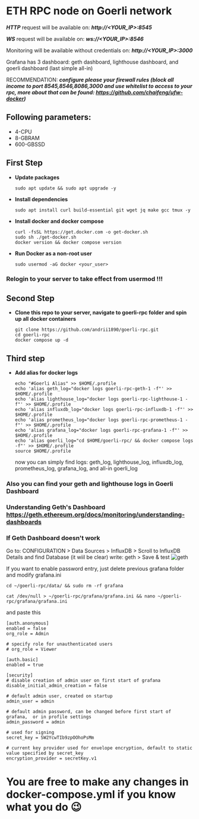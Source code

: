 # ETH RPC node on Goerli network
 ***HTTP*** request will be available on: ***http://<YOUR_IP>:8545***
 
  ***WS*** request will be available on: ***ws://<YOUR_IP>:8546***
 
 Monitoring will be available without credentials on: ***http://<YOUR_IP>:3000***
 
 Grafana has 3 dashboard: geth dashboard, lighthouse dashboard, and goerli dashboard (last simple all-in)

 RECOMMENDATION:
 ***configure please your firewall rules (block all income to port 8545,8546,8086,3000 and use whitelist to access to your rpc, more about that can be found:   https://github.com/chaifeng/ufw-docker)***
 
## Following parameters:
- 4-CPU
- 8-GBRAM
- 600-GBSSD

## First Step
- **Update packages**
    ```
    sudo apt update && sudo apt upgrade -y
    ```
- **Install dependencies**
     ```
     sudo apt install curl build-essential git wget jq make gcc tmux -y
     ```
- **Install docker and docker compose**
    ```
    curl -fsSL https://get.docker.com -o get-docker.sh
    sudo sh ./get-docker.sh
    docker version && docker compose version
    ```

- **Run Docker as a non-root user**
    ```
    sudo usermod -aG docker <your_user>
    ```

### Relogin to your server to take effect from usermod !!!

## Second Step 
- **Clone this repo to your server, navigate to goerli-rpc folder and spin up all docker containers**
    ```
    git clone https://github.com/andrii1890/goerli-rpc.git
    cd goerli-rpc
    docker compose up -d
    ```

## Third step
- **Add alias for docker logs**
    ```
    echo "#Goerli Alias" >> $HOME/.profile
    echo 'alias geth_log="docker logs goerli-rpc-geth-1 -f"' >> $HOME/.profile
    echo 'alias lighthouse_log="docker logs goerli-rpc-lighthouse-1 -f"' >> $HOME/.profile
    echo 'alias influxdb_log="docker logs goerli-rpc-influxdb-1 -f"' >> $HOME/.profile
    echo 'alias prometheus_log="docker logs goerli-rpc-prometheus-1 -f"' >> $HOME/.profile
    echo 'alias grafana_log="docker logs goerli-rpc-grafana-1 -f"' >> $HOME/.profile
    echo 'alias goerli_log="cd $HOME/goerli-rpc/ && docker compose logs -f"' >> $HOME/.profile
    source $HOME/.profile
    ```
    now you can simply find logs: geth_log, lighthouse_log, influxdb_log, prometheus_log, grafana_log, and all-in goerli_log 
### Also you can find your geth and lighthouse logs in Goerli Dashboard   
### Understanding Geth's Dashboard https://geth.ethereum.org/docs/monitoring/understanding-dashboards

### If Geth Dashboard doesn't work
Go to: CONFIGURATION > Data Sources > InfluxDB > Scroll to InfluxDB Details and find Database (it wiil be clear) write: geth > Save & test
![geth](https://user-images.githubusercontent.com/95629373/230673978-bf5174c0-d652-4306-b0c0-499f3f150778.png)

If you want to enable password entry, just delete previous grafana folder and modify grafana.ini 
```
cd ~/goerli-rpc/data/ && sudo rm -rf grafana
```
```
cat /dev/null > ~/goerli-rpc/grafana/grafana.ini && nano ~/goerli-rpc/grafana/grafana.ini
```

and paste this

```
[auth.anonymous]
enabled = false
org_role = Admin

# specify role for unauthenticated users
# org_role = Viewer

[auth.basic]
enabled = true

[security]
# disable creation of admin user on first start of grafana
disable_initial_admin_creation = false

# default admin user, created on startup
admin_user = admin

# default admin password, can be changed before first start of grafana,  or in profile settings
admin_password = admin

# used for signing
secret_key = SW2YcwTIb9zpOOhoPsMm

# current key provider used for envelope encryption, default to static value specified by secret_key
encryption_provider = secretKey.v1
```

# You are free to make any changes in docker-compose.yml if you know what you do :wink:

